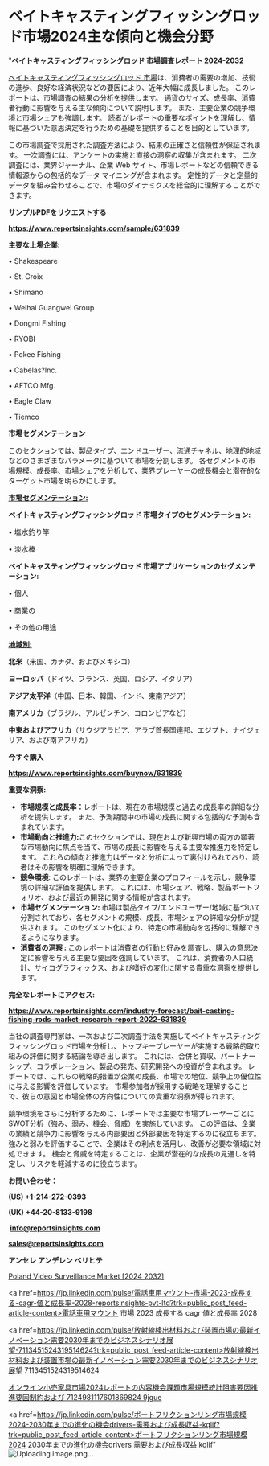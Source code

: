 # ベイトキャスティングフィッシングロッド市場2024主な傾向と機会分野

"<strong>ベイトキャスティングフィッシングロッド 市場調査レポート 2024-2032</strong>

<a href=https://www.reportsinsights.com/sample/631839>ベイトキャスティングフィッシングロッド 市場</a>は、消費者の需要の増加、技術の進歩、良好な経済状況などの要因により、近年大幅に成長しました。 このレポートは、市場調査の結果の分析を提供します。 通貨のサイズ、成長率、消費者行動に影響を与える主な傾向について説明します。 また、主要企業の競争環境と市場シェアも強調します。 読者がレポートの重要なポイントを理解し、情報に基づいた意思決定を行うための基礎を提供することを目的としています。

この市場調査で採用された調査方法により、結果の正確さと信頼性が保証されます。 一次調査には、アンケートの実施と直接の洞察の収集が含まれます。 二次調査には、業界ジャーナル、企業 Web サイト、市場レポートなどの信頼できる情報源からの包括的なデータ マイニングが含まれます。 定性的データと定量的データを組み合わせることで、市場のダイナミクスを総合的に理解することができます。

<strong><b>サンプルPDFをリクエストする</b></strong>

<a href=https://www.reportsinsights.com/sample/631839><strong><u>https://www.reportsinsights.com/sample/631839</u></strong></a>

<strong>主要な上場企業:</strong>

• Shakespeare

• St. Croix

• Shimano

• Weihai Guangwei Group

• Dongmi Fishing

• RYOBI

• Pokee Fishing

• Cabelas?Inc.

• AFTCO Mfg.

• Eagle Claw

• Tiemco

<strong>市場セグメンテーション</strong>

このセクションでは、製品タイプ、エンドユーザー、流通チャネル、地理的地域などのさまざまなパラメータに基づいて市場を分割します。 各セグメントの市場規模、成長率、市場シェアを分析して、業界プレーヤーの成長機会と潜在的なターゲット市場を明らかにします。

<strong><u>市場セグメンテーション</u></strong><strong><u>:</u></strong>

<strong>ベイトキャスティングフィッシングロッド 市場タイプのセグメンテーション:</strong>

• 塩水釣り竿

• 淡水棒

<strong>ベイトキャスティングフィッシングロッド 市場アプリケーションのセグメンテーション:</strong>

• 個人

• 商業の

• その他の用途

<strong><u>地域別</u></strong><strong><u>:</u></strong>

<strong>北米</strong>（米国、カナダ、およびメキシコ）

<strong>ヨーロッパ</strong>（ドイツ、フランス、英国、ロシア、イタリア）

<strong>アジア太平洋</strong>（中国、日本、韓国、インド、東南アジア）

<strong>南アメリカ</strong>（ブラジル、アルゼンチン、コロンビアなど）

<strong>中東およびアフリカ</strong>（サウジアラビア、アラブ首長国連邦、エジプト、ナイジェリア、および南アフリカ）

<strong>今すぐ購入</strong>

<a href=https://www.reportsinsights.com/buynow/631839><strong><u>https://www.reportsinsights.com/buynow/631839</u></strong></a>

<strong>重要な洞察:</strong>
<ul>
  <li><strong>市場規模と成長率：</strong>レポートは、現在の市場規模と過去の成長率の詳細な分析を提供します。 また、予測期間中の市場の成長に関する包括的な予測も含まれています。</li>
  <li><strong>市場動向と推進力:</strong>このセクションでは、現在および新興市場の両方の顕著な市場動向に焦点を当て、市場の成長に影響を与える主要な推進力を特定します。 これらの傾向と推進力はデータと分析によって裏付けられており、読者はその影響を明確に理解できます。</li>
  <li><strong>競争環境</strong>: このレポートは、業界の主要企業のプロフィールを示し、競争環境の詳細な評価を提供します。 これには、市場シェア、戦略、製品ポートフォリオ、および最近の開発に関する情報が含まれます。</li>
  <li><strong>市場セグメンテーション: </strong>市場は製品タイプ/エンドユーザー/地域に基づいて分割されており、各セグメントの規模、成長、市場シェアの詳細な分析が提供されます。 このセグメント化により、特定の市場動向を包括的に理解できるようになります。</li>
  <li><strong>消費者の洞察 : </strong>このレポートは消費者の行動と好みを調査し、購入の意思決定に影響を与える主要な要因を強調しています。 これは、消費者の人口統計、サイコグラフィックス、および嗜好の変化に関する貴重な洞察を提供します。</li>
</ul>
<strong>完全なレポートにアクセス:</strong>

<a href=https://www.reportsinsights.com/industry-forecast/bait-casting-fishing-rods-market-research-report-2022-631839><strong><u><b>https://www.reportsinsights.com/industry-forecast/bait-casting-fishing-rods-market-research-report-2022-631839</b></u></strong></a>

当社の調査専門家は、一次および二次調査手法を実施してベイトキャスティングフィッシングロッド市場を分析し、トップキープレーヤーが実施する戦略的取り組みの評価に関する結論を導き出します。 これには、合併と買収、パートナーシップ、コラボレーション、製品の発売、研究開発への投資が含まれます。 レポートでは、これらの戦略的措置が企業の成長、市場での地位、競争上の優位性に与える影響を評価しています。 市場参加者が採用する戦略を理解することで、彼らの意図と市場全体の方向性についての貴重な洞察が得られます。

競争環境をさらに分析するために、レポートでは主要な市場プレーヤーごとにSWOT分析（強み、弱み、機会、脅威）を実施しています。 この評価は、企業の業績と競争力に影響を与える内部要因と外部要因を特定するのに役立ちます。 強みと弱みを評価することで、企業はその利点を活用し、改善が必要な領域に対処できます。 機会と脅威を特定することは、企業が潜在的な成長の見通しを特定し、リスクを軽減するのに役立ちます。

<strong>お問い合わせ：</strong>

<strong>(US) +1-214-272-0393</strong>

<strong>(UK) +44-20-8133-9198</strong>

<strong> </strong><a href=info@reportsinsights.com><strong><u>info@reportsinsights.com</u></strong></a>

<a href=sales@reportsinsights.com><strong><u>sales@reportsinsights.com</u></strong></a>

<strong>アンセレ アンデレン ベリヒテ</strong>

<a href=https://www.linkedin.com/pulse/poland-video-surveillance-market-trends-growth-zop7f/>Poland Video Surveillance Market [2024 2032]</a>

<a href=https://jp.linkedin.com/pulse/電話車用マウント-市場-2023-成長する-cagr-値と成長率-2028-reportsinsights-pvt-ltd?trk=public_post_feed-article-content>電話車用マウント 市場 2023 成長する cagr 値と成長率 2028</a>

<a href=https://jp.linkedin.com/pulse/放射線検出材料および装置市場の最新イノベーション需要2030年までのビジネスシナリオ展望-7113451524319514624?trk=public_post_feed-article-content>放射線検出材料および装置市場の最新イノベーション需要2030年までのビジネスシナリオ展望 7113451524319514624</a>

<a href=https://www.linkedin.com/pulse/オンライン小売家具市場2024レポートの内容機会課題市場規模統計阻害要因推進要因制約および-7124981117601869824-9jgue/>オンライン小売家具市場2024レポートの内容機会課題市場規模統計阻害要因推進要因制約および 7124981117601869824 9jgue</a>

<a href=https://jp.linkedin.com/pulse/ボートフリクションリング市場規模2024-2030年までの進化の機会drivers-需要および成長収益-kqlif?trk=public_post_feed-article-content>ボートフリクションリング市場規模2024 2030年までの進化の機会drivers 需要および成長収益 kqlif</a>"
![Uploading image.png…]()
